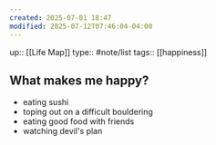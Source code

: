 ```yaml
---
created: 2025-07-01 18:47
modified: 2025-07-12T07:46:04-04:00
---
```

up:: [[Life Map]]
type:: #note/list
tags:: [[happiness]]
## What makes me happy?

- eating sushi 
- toping out on a difficult bouldering
- eating good food with friends
- watching devil's plan